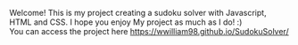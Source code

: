 Welcome!
This is my project creating a sudoku solver with Javascript, HTML and CSS. I hope you enjoy My project as much as I do! :) <br>
You can access the project here <a href="https://wwilliam98.github.io/SudokuSolver/"> https://wwilliam98.github.io/SudokuSolver/ </a>
